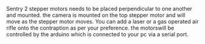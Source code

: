   S e n t r y 
 
 2 stepper motors needs to be placed perpendicular to one another and mounted.
the camera is mounted on the top stepper motor and will move as the stepper motor moves. You can add a laser or a gas operated air rifle onto the contraption as per your preference.
the motorswill be controlled by the arduino which is connected to your pc via a serial port.
